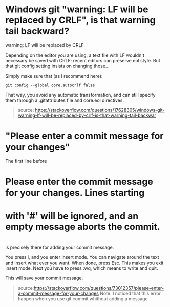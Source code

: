# Windows git "warning: LF will be replaced by CRLF", is that warning tail backward?
warning: LF will be replaced by CRLF.

Depending on the editor you are using, a text file with LF wouldn't necessary be saved with CRLF: recent editors can preserve eol style. But that git config setting insists on changing those...

Simply make sure that (as I recommend here):

```
git config --global core.autocrlf false
```
That way, you avoid any automatic transformation, and can still specify them through a .gitattributes file and core.eol directives.
>source: https://stackoverflow.com/questions/17628305/windows-git-warning-lf-will-be-replaced-by-crlf-is-that-warning-tail-backwar

#   "Please enter a commit message for your changes"
The first line before

# Please enter the commit message for your changes. Lines starting
# with '#' will be ignored, and an empty message aborts the commit.
#
is precisely there for adding your commit message.

You press i, and you enter insert mode. You can navigate around the text and insert what ever you want. When done, press Esc. This makes you exit insert mode. Next you have to press :wq, which means to write and quit.

This will save your commit message.
>source:https://stackoverflow.com/questions/73012357/please-enter-a-commit-message-for-your-changes
>Note: I noticed that this error happen when you use git commit whithout adding a message